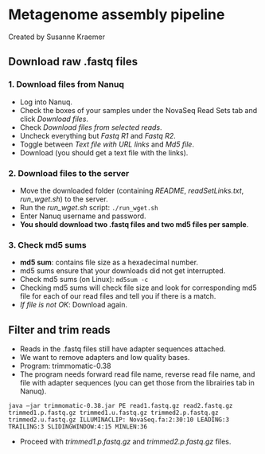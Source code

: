 # Metagenome assembly pipeline

Created by Susanne Kraemer

## Download raw .fastq files

### 1. Download files from Nanuq
- Log into Nanuq.
- Check the boxes of your samples under the NovaSeq Read Sets tab and click _Download files_.
- Check _Download files from selected reads_.
- Uncheck everything but _Fastq R1_ and _Fastq R2_.
- Toggle between _Text file with URL links_ and _Md5 file_.
- Download (you should get a text file with the links).

### 2. Download files to the server
- Move the downloaded folder (containing _README_, _readSetLinks.txt_, _run_wget.sh_) to the server.
- Run the _run_wget.sh_ script: ```./run_wget.sh```
- Enter Nanuq username and password.
- __You should download two .fastq files and two md5 files per sample__.

### 3. Check md5 sums
- __md5 sum__: contains file size as a hexadecimal number.
- md5 sums ensure that your downloads did not get interrupted.
- Check md5 sums (on Linux): ```md5sum -c```
- Checking md5 sums will check file size and look for corresponding md5 file for each of our read files and tell you if there is a match.
- _If file is not OK_: Download again.

## Filter and trim reads

- Reads in the .fastq files still have adapter sequences attached.
- We want to remove adapters and low quality bases.
- Program: trimmomatic-0.38
- The program needs forward read file name, reverse read file name, and file with adapter sequences (you can get those from the librairies tab in Nanuq).
```shell
java –jar trimmomatic-0.38.jar PE read1.fastq.gz read2.fastq.gz
trimmed1.p.fastq.gz trimmed1.u.fastq.gz trimmed2.p.fastq.gz
trimmed2.u.fastq.gz ILLUMINACLIP: NovaSeq.fa:2:30:10 LEADING:3
TRAILING:3 SLIDINGWINDOW:4:15 MINLEN:36
```
- Proceed with _trimmed1.p.fastq.gz_ and _trimmed2.p.fastq.gz_ files.
